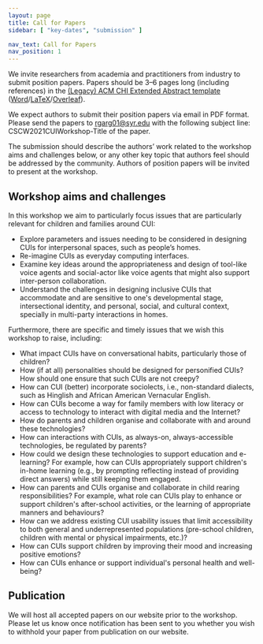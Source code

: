 ```yaml
---
layout: page
title: Call for Papers
sidebar: [ "key-dates", "submission" ]

nav_text: Call for Papers
nav_position: 1
---
```


We invite researchers from academia and practitioners from industry to submit position papers. Papers should be 3–6 pages long (including references) in the <a href="https://chi2020.acm.org/authors/chi-proceedings-format/#EAF" title="The Legacy CM CHI Extended Abstracts format">(Legacy) ACM CHI Extended Abstract template</a> (<a href="https://chi2020.acm.org/sigchi-chi20-sample-ea" title="Download the Word version of the CHI Extended Abstracts template">Word</a>/<a href="https://chi2020.acm.org/extended-abstract-source/" title="Download the LaTeX version of the CHI Extended Abstracts template">LaTeX</a>/<a href="https://www.overleaf.com/latex/templates/chi2020-extended-abstract/hvnyhtvgqhwc" title="Start an Overleaf project with the CHI Extended Abstracts template">Overleaf</a>). 

We expect authors to submit their position papers via email in PDF format. Please send the papers to rgarg01@syr.edu with the following subject line: CSCW2021CUIWorkshop-Title of the paper. 

The submission should describe the authors’ work related to the workshop aims and challenges below, or any other key topic that authors feel should be addressed by the community. Authors of position papers will be invited to present at the workshop.


## Workshop aims and challenges

In this workshop we aim to particularly focus issues that are particularly relevant for children and families around CUI:

* Explore parameters and issues needing to be considered in designing CUIs for interpersonal spaces, such as people’s homes.
* Re-imagine CUIs as everyday computing interfaces.
* Examine key ideas around the appropriateness and design of tool-like voice agents and social-actor like voice agents that might also support inter-person collaboration.
* Understand the challenges in designing inclusive CUIs that accommodate and are sensitive to one's developmental stage, intersectional identity, and personal, social, and cultural context, specially in multi-party interactions in homes.

Furthermore, there are specific and timely issues that we wish this workshop to raise, including:

* What impact CUIs have on conversational habits, particularly those of children? 
* How (if at all) personalities should be designed for personified CUIs? How should one ensure that such CUIs are not creepy? 
* How can CUI (better) incorporate sociolects, i.e., non-standard dialects, such as Hinglish and African American Vernacular English.
* How can CUIs become a way for family members with low literacy or access to technology to interact with digital media and the Internet?
* How do parents and children organise and collaborate with and around these technologies?    
* How can interactions with CUIs, as always-on, always-accessible technologies, be regulated by parents?
* How could we design these technologies to support education and e-learning? For example, how can CUIs appropriately support children's in-home learning (e.g., by prompting reflecting instead of providing direct answers) while still keeping them engaged.
* How can parents and CUIs organise and collaborate in child rearing responsibilities? For example, what role can CUIs play to enhance or support children's after-school activities, or the learning of appropriate manners and behaviours? 
* How can we address existing CUI usability issues that limit accessibility to both general and underrepresented populations (pre-school children, children with mental or physical impairments, etc.)?
* How can CUIs support children by improving their mood and increasing positive emotions?
* How can CUIs enhance or support individual's personal health and well-being?
 
## Publication
 
We will host all accepted papers on our website prior to the workshop. Please let us know once notification has been sent to you whether you wish to withhold your paper from publication on our website. 
